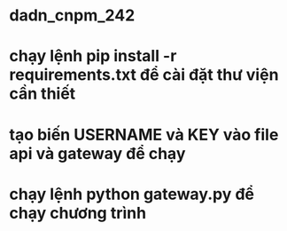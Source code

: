 # dadn_cnpm_242
# chạy lệnh pip install -r requirements.txt để cài đặt thư viện cần thiết
# tạo biến USERNAME và KEY vào file api và gateway để chạy
# chạy lệnh python gateway.py để chạy chương trình


